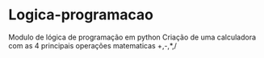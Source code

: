 # Logica-programacao
 Modulo de lógica de programação em python
 Criação de uma calculadora com as 4 principais operações matematicas +,-,*,/
